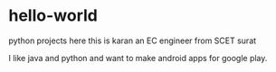 # hello-world
python projects here
this is karan an EC engineer from SCET surat

I like java and python and want to make android apps for google play.  
